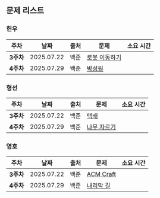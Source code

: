 ## 문제 리스트

<h3>헌우</h3>

|주차|날짜|출처|문제|소요 시간|
|--|--|--|--|--|
|**3주차** |2025.07.22|백준|[로봇 이동하기](https://www.acmicpc.net/problem/2169)|
|**4주차** |2025.07.29|백준|[박성원](https://www.acmicpc.net/problem/1086)|


<h3>형선</h3>

|주차|날짜|출처|문제|소요 시간|
|--|--|--|--|--|
|**3주차** |2025.07.22|백준|[택배](https://www.acmicpc.net/problem/8980)|
|**4주차** |2025.07.29|백준|[나무 자르기](https://www.acmicpc.net/problem/13263)|


<h3>영호</h3>

|주차|날짜|출처|문제|소요 시간|
|--|--|--|--|--|
|**3주차** |2025.07.22|백준|[ACM Craft](https://www.acmicpc.net/problem/1005)|
|**4주차** |2025.07.29|백준|[내리막 길](https://www.acmicpc.net/problem/1520)|
